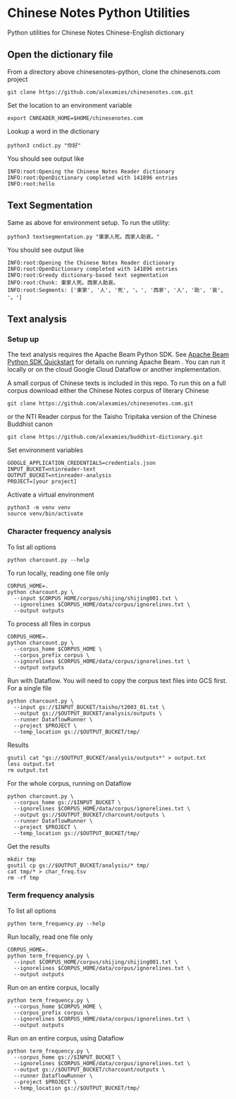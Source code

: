 # Chinese Notes Python Utilities
Python utilities for Chinese Notes Chinese-English dictionary

## Open the dictionary file

From a directory above chinesenotes-python, clone the chinesenots.com project

```shell
git clone https://github.com/alexamies/chinesenotes.com.git
```

Set the location to an environment variable

```shell
export CNREADER_HOME=$HOME/chinesenotes.com
```

Lookup a word in the dictionary

```shell
python3 cndict.py "你好"
```

You should see output like
```shell
INFO:root:Opening the Chinese Notes Reader dictionary
INFO:root:OpenDictionary completed with 141896 entries
INFO:root:hello
```

## Text Segmentation

Same as above for environment setup. To run the utility:

```shell
python3 textsegmentation.py "東家人死。西家人助哀。"
```

You should see output like

```shell
INFO:root:Opening the Chinese Notes Reader dictionary
INFO:root:OpenDictionary completed with 141896 entries
INFO:root:Greedy dictionary-based text segmentation
INFO:root:Chunk: 東家人死。西家人助哀。
INFO:root:Segments: ['東家', '人', '死', '。', '西家', '人', '助', '哀', '。']
```

## Text analysis

### Setup up
The text analysis requires the Apache Beam Python SDK.
See 
[Apache Beam Python SDK Quickstart](https://beam.apache.org/get-started/quickstart-py/)
for details on running Apache Beam . You can run it locally or on the cloud 
Google Cloud Dataflow or another implementation.

A small corpus of Chinese texts is included in this repo. To run this on a full
corpus download either the Chinese Notes corpus of literary Chinese

```shell
git clone https://github.com/alexamies/chinesenotes.com.git
```

or the NTI Reader corpus for the Taisho Tripitaka version of the Chinese
Buddhist canon

```shell
git clone https://github.com/alexamies/buddhist-dictionary.git
```

Set environment variables

```shell
GOOGLE_APPLICATION_CREDENTIALS=credentials.json
INPUT_BUCKET=ntinreader-text
OUTPUT_BUCKET=ntinreader-analysis
PROJECT=[your project]
```

Activate a virtual environment

```shell
python3 -m venv venv
source venv/bin/activate
```

### Character frequency analysis

To list all options

```shell
python charcount.py --help
```

To run locally, reading one file only

```shell
CORPUS_HOME=.
python charcount.py \
  --input $CORPUS_HOME/corpus/shijing/shijing001.txt \
  --ignorelines $CORPUS_HOME/data/corpus/ignorelines.txt \
  --output outputs
```

To process all files in corpus

```shell
CORPUS_HOME=.
python charcount.py \
  --corpus_home $CORPUS_HOME \
  --corpus_prefix corpus \
  --ignorelines $CORPUS_HOME/data/corpus/ignorelines.txt \
  --output outputs
```  

Run with Dataflow. You will need to copy the corpus text files into GCS first.
For a single file

```shell
python charcount.py \
  --input gs://$INPUT_BUCKET/taisho/t2003_01.txt \
  --output gs://$OUTPUT_BUCKET/analysis/outputs \
  --runner DataflowRunner \
  --project $PROJECT \
  --temp_location gs://$OUTPUT_BUCKET/tmp/
```  

Results

```shell
gsutil cat "gs://$OUTPUT_BUCKET/analysis/outputs*" > output.txt
less output.txt
rm output.txt
```

For the whole corpus, running on Dataflow

```shell
python charcount.py \
  --corpus_home gs://$INPUT_BUCKET \
  --ignorelines $CORPUS_HOME/data/corpus/ignorelines.txt \
  --output gs://$OUTPUT_BUCKET/charcount/outputs \
  --runner DataflowRunner \
  --project $PROJECT \
  --temp_location gs://$OUTPUT_BUCKET/tmp/
```  

Get the results

```shell
mkdir tmp
gsutil cp gs://$OUTPUT_BUCKET/analysis/* tmp/
cat tmp/* > char_freq.tsv
rm -rf tmp
```

### Term frequency analysis

To list all options

```shell
python term_frequency.py --help
```

Run locally, read one file only

```shell
CORPUS_HOME=.
python term_frequency.py \
  --input $CORPUS_HOME/corpus/shijing/shijing001.txt \
  --ignorelines $CORPUS_HOME/data/corpus/ignorelines.txt \
  --output outputs
```

Run on an entire corpus, locally

```shell
python term_frequency.py \
  --corpus_home $CORPUS_HOME \
  --corpus_prefix corpus \
  --ignorelines $CORPUS_HOME/data/corpus/ignorelines.txt \
  --output outputs
```

Run on an entire corpus, using Dataflow

```shell
python term_frequency.py \
  --corpus_home gs://$INPUT_BUCKET \
  --ignorelines $CORPUS_HOME/data/corpus/ignorelines.txt \
  --output gs://$OUTPUT_BUCKET/charcount/outputs \
  --runner DataflowRunner \
  --project $PROJECT \
  --temp_location gs://$OUTPUT_BUCKET/tmp/
```
